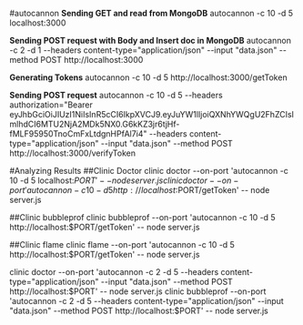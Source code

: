 #autocannon
**Sending GET and read from MongoDB**
autocannon -c 10 -d 5 localhost:3000

**Sending POST request with Body and Insert doc in MongoDB**
autocannon -c 2 -d 1 --headers content-type="application/json" --input "data.json" --method POST http://localhost:3000

**Generating Tokens**
autocannon -c 10 -d 5 http://localhost:3000/getToken

**Sending POST request**
autocannon -c 10 -d 5 --headers authorization="Bearer eyJhbGciOiJIUzI1NiIsInR5cCI6IkpXVCJ9.eyJuYW1lIjoiQXNhYWQgU2FhZCIsImlhdCI6MTU2NjA2MDk5NX0.G6kKZ3jr6tjHf-fMLF95950TnoCmFxLtdgnHPfAl7i4" --headers content-type="application/json" --input "data.json" --method POST http://localhost:3000/verifyToken


#Analyzing Results
##Clinic Doctor
clinic doctor --on-port 'autocannon -c 10 -d 5 localhost:$PORT' -- node server.js
clinic doctor --on-port 'autocannon -c 10 -d 5 http://localhost:$PORT/getToken' -- node server.js

##Clinic bubbleprof
clinic bubbleprof --on-port 'autocannon -c 10 -d 5 http://localhost:$PORT/getToken' -- node server.js

##Clinic flame
clinic flame --on-port 'autocannon -c 10 -d 5 http://localhost:$PORT/getToken' -- node server.js

clinic doctor --on-port 'autocannon -c 2 -d 5 --headers content-type="application/json" --input "data.json" --method POST http://localhost:$PORT' -- node server.js
clinic bubbleprof --on-port 'autocannon -c 2 -d 5 --headers content-type="application/json" --input "data.json" --method POST http://localhost:$PORT' -- node server.js
 
